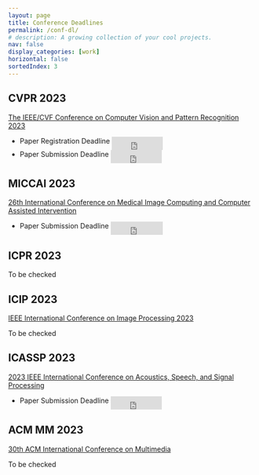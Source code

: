 ```yaml
---
layout: page
title: Conference Deadlines
permalink: /conf-dl/
# description: A growing collection of your cool projects.
nav: false
display_categories: [work]
horizontal: false
sortedIndex: 3
---
```


## CVPR 2023

[The IEEE/CVF Conference on Computer Vision and Pattern Recognition 2023](https://cvpr.thecvf.com/)

* Paper Registration Deadline <iframe src="https://free.timeanddate.com/countdown/i8io0arv/n137/cf12/cm0/cu4/ct0/cs0/ca0/co0/cr0/ss0/cac000/cpc000/pcfff/tcfff/fs100/szw256/szh108/iso2022-11-04T23:59:00" allowtransparency="true" frameborder="0" width="104" height="27" align="top"></iframe>
* Paper Submission Deadline <iframe src="https://free.timeanddate.com/countdown/i8io0arv/n137/cf12/cm0/cu4/ct0/cs0/ca0/co0/cr0/ss0/cac000/cpc000/pcfff/tcfff/fs100/szw256/szh108/iso2022-11-11T23:59:00" allowtransparency="true" frameborder="0" width="104" height="27" align="top"></iframe>

## MICCAI 2023

[26th International Conference on Medical Image
Computing and Computer Assisted Intervention](https://conferences.miccai.org/2023/en)

* Paper Submission Deadline <iframe src="https://free.timeanddate.com/countdown/i8io0arv/n137/cf12/cm0/cu4/ct0/cs0/ca0/co0/cr0/ss0/cac000/cpc000/pcfff/tcfff/fs100/szw256/szh108/iso2023-03-17T23:59:00" allowtransparency="true" frameborder="0" width="106" height="27" align="top"></iframe>

## ICPR 2023

To be checked

## ICIP 2023
[IEEE International Conference
on Image Processing 2023](http://2023.ieeeicip.org/)

To be checked

## ICASSP 2023
[2023 IEEE International Conference on Acoustics, Speech, and Signal Processing](https://2023.ieeeicassp.org/)

* Paper Submission Deadline <iframe src="https://free.timeanddate.com/countdown/i8io0arv/n137/cf12/cm0/cu4/ct0/cs0/ca0/co0/cr0/ss0/cac000/cpc000/pcfff/tcfff/fs100/szw256/szh108/iso2022-10-19T23:59:00" allowtransparency="true" frameborder="0" width="104" height="27" align="top"></iframe>

## ACM MM 2023
[30th ACM International Conference on Multimedia](https://2023.acmmm.org/)

To be checked


<!--stackedit_data:
eyJoaXN0b3J5IjpbMTEwMDEwMjk3NV19
-->
